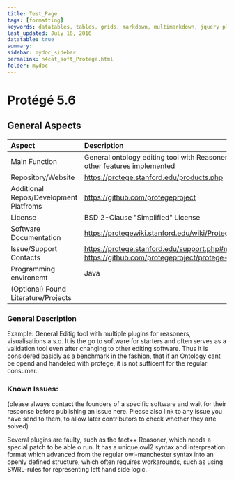 ```yaml
---
title: Test_Page
tags: [formatting]
keywords: datatables, tables, grids, markdown, multimarkdown, jquery plugins
last_updated: July 16, 2016
datatable: true
summary:
sidebar: mydoc_sidebar
permalink: n4cat_soft_Protege.html
folder: mydoc
---
```


# Protégé 5.6 

## General Aspects

|Aspect                                |Description                                                                        |
|:-------------------------------------|:----------------------------------------------------------------------------------|
|Main Function                         |General ontology editing tool with Reasoners, SPARQL and other features implemented|
|Repository/Website                    |https://protege.stanford.edu/products.php                                          |
|Additional Repos/Development Platfroms|https://github.com/protegeproject                                                  |
|License                               |BSD 2-Clause "Simplified" License                                                  |
|Software Documentation                |https://protegewiki.stanford.edu/wiki/ProtegeDesktopUserDocs                       |
|Issue/Support Contacts                |https://protege.stanford.edu/support.php#mailing-lists; https://github.com/protegeproject/protege-distribution/issues|
|Programming environemt                |Java                                                                               |
|(Optional) Found Literature/Projects  |                                                                                   |


### General Description

Example:
General Editig tool with multiple plugins for reasoners, visualisations a.s.o. It is the go to software for starters and often serves as a validation tool even after changing to other editing software. Thus it is considered basicly as a benchmark in the fashion, that if an Ontology cant be opend and handeled with protege, it is not sufficent for the regular consumer.

### Known Issues:
(please always contact the founders of a specific software and wait for their response before publishing an issue here. Please also link to any issue you have send to them, to allow later contributors to check whether they arte solved)

Several plugins are faulty, such as the fact++ Reasoner, which needs a special patch to be able o run. It has a unique owl2 syntax and interpreation format which advanced from the regular owl-manchester syntax into an openly defined structure, which often requires workarounds, such as using SWRL-rules for representing left hand side logic.



